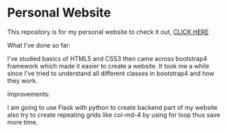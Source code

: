 # Personal Website

This repository is for my personal website to check it out, [CLICK HERE](https://haneulkim214.github.io/)

What I've done so far:

I've studied basics of HTML5 and CSS3 then came across bootstrap4 framework which made it easier to create a website. It took me a while since I've tried to understand all different classes in bootstrap4 and how they work.

Improvements:

I am going to use Flask with python to create backend part of my website also try to create repeating grids like col-md-4 by using for loop thus save more time.
